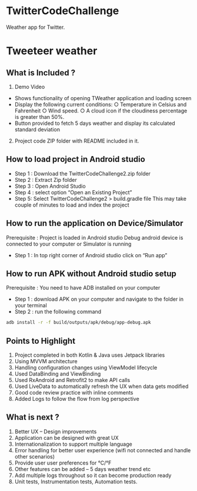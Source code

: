 # TwitterCodeChallenge
Weather app for Twitter. 

# Tweeteer weather

## What is Included ?
1. Demo Video
- Shows functionality of opening TWeather application and loading screen
- Display the following current conditions:
    ○ Temperature in Celsius and Fahrenheit
    ○ Wind speed.
    ○ A cloud icon if the cloudiness percentage is greater than 50%.
- Button provided to fetch 5 days weather and display its calculated standard deviation 

2. Project code ZIP folder with README included in it.

## How to load project in Android studio
- Step 1 : Download the TwitterCodeChallenge2.zip folder
- Step 2 : Extract Zip folder
- Step 3 : Open Android Studio
- Step 4 : select option “Open an Existing Project”
- Step 5: Select TwitterCodeChallenge2 > build.gradle file
This may take couple of minutes to load and index the project

## How to run the application on Device/Simulator
Prerequisite :
Project is loaded in Android studio
Debug android device is connected to your computer or Simulator is running
- Step 1 : In top right corner of Android studio click on “Run app”

## How to run APK without Android studio setup
Prerequisite : You need to have ADB installed on your computer
- Step 1 : download APK on your computer and navigate to the folder in your terminal
- Step 2 : run the following command
```bash
adb install -r -f build/outputs/apk/debug/app-debug.apk
```

## Points to Highlight
1. Project completed in both Kotlin & Java uses Jetpack libraries
2. Using MVVM architecture
3. Handling configuration changes using ViewModel lifecycle
4. Used DataBinding and ViewBinding
5. Used RxAndroid and Retrofit2 to make API calls
6. Used LiveData to automatically refresh the UX when data gets modified
7. Good code review practice with inline comments
8. Added Logs to follow the flow from log perspective

## What is next ?
1. Better UX – Design improvements
2. Application can be designed with great UX
3. Internationalization to support multiple language
4. Error handling for better user experience (wifi not connected and handle other scenarios)
3. Provide user user preferences for °C/°F
4. Other features can be added – 5 days weather trend etc
5. Add multiple logs throughout so it can become production ready
6. Unit tests, Instrumentation tests, Automation tests.